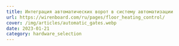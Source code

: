 ```yaml
---
title: Интеграция автоматических ворот в систему автоматизации
url: https://wirenboard.com/ru/pages/floor_heating_control/
cover: /img/articles/automatic_gates.webp
date: 2023-01-21
category: hardware_selection
---
```

